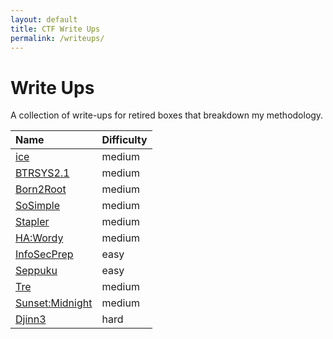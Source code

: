 ```yaml
---
layout: default
title: CTF Write Ups
permalink: /writeups/
---
```


# Write Ups

A collection of write-ups for retired boxes that breakdown my methodology. 

| Name                                                          | Difficulty |
|:--------------------------------------------------------------|:-----------|
| [ice](/writeups/2021-5-25-ice.md)                             | medium     |
| [BTRSYS2.1](/writeups/2021-10-11-btrsys2.1.md)                | medium     |
| [Born2Root](/writeups/2021-12-24-born2root.md)                | medium     |     
| [SoSimple](/writeups/2021-12-25-sosimple.md)                  | medium     | 
| [Stapler](/writeups/2021-12-26-stapler.md)                    | medium     | 
| [HA:Wordy](/writeups/2021-12-27-hawordy.md)                   | medium     | 
| [InfoSecPrep](/writeups/2021-12-28-infosecprep.md)            | easy       | 
| [Seppuku](/writeups/2021-12-29-seppuku.md)                    | easy       | 
| [Tre](/writeups/2021-12-30-tre.md)                            | medium     | 
| [Sunset:Midnight](/writeups/2021-12-31-sunsetmidnight.md)     | medium     | 
| [Djinn3](/writeups/2022-01-01-djinn3.md)                      | hard       |
